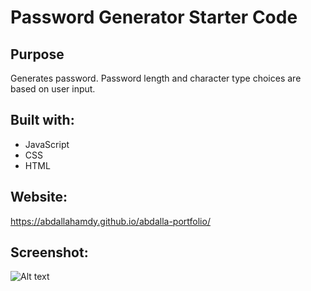 # Password Generator Starter Code

## Purpose
Generates password. Password length and character type choices are based on user input.

## Built with: 
* JavaScript
* CSS
* HTML

## Website:
https://abdallahamdy.github.io/abdalla-portfolio/

## Screenshot:
![Alt text](./assets/images/portfolio-icon.png?raw=true "Portfolio Icon")
